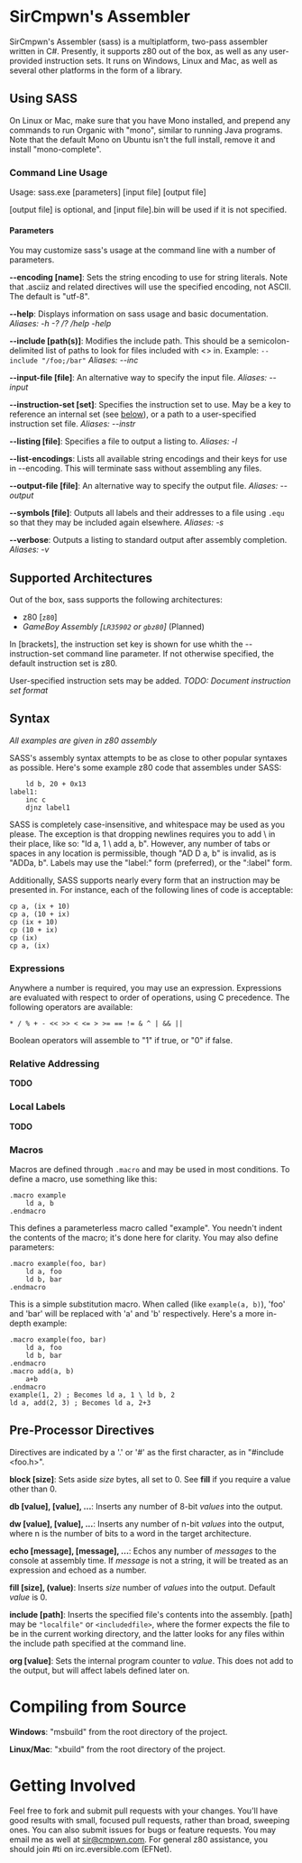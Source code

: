 # SirCmpwn's Assembler

SirCmpwn's Assembler (sass) is a multiplatform, two-pass assembler written in C#. Presently, it supports
z80 out of the box, as well as any user-provided instruction sets. It runs on Windows, Linux and Mac, as
well as several other platforms in the form of a library.

## Using SASS

On Linux or Mac, make sure that you have Mono installed, and prepend any commands to run Organic with
"mono", similar to running Java programs. Note that the default Mono on Ubuntu isn't the full install,
remove it and install "mono-complete".

### Command Line Usage

Usage: sass.exe [parameters] [input file] [output file]

[output file] is optional, and [input file].bin will be used if it is not specified.

#### Parameters

You may customize sass's usage at the command line with a number of parameters.

**--encoding \[name]**: Sets the string encoding to use for string literals. Note that .asciiz and related directives
  will use the specified encoding, not ASCII. The default is "utf-8".

**--help**: Displays information on sass usage and basic documentation. *Aliases: -h -? /? /help -help*

**--include \[path(s)]**: Modifies the include path. This should be a semicolon-delimited list of paths to look
  for files included with <> in. Example: `--include "/foo;/bar"` *Aliases: --inc*

**--input-file \[file]**: An alternative way to specify the input file. *Aliases: --input*

**--instruction-set \[set]**: Specifies the instruction set to use. May be a key to reference an internal set
  (see [below](#supported-architectures)), or a path to a user-specified instruction set file. *Aliases: --instr*

**--listing \[file]**: Specifies a file to output a listing to. *Aliases: -l*

**--list-encodings**: Lists all available string encodings and their keys for use in --encoding. This will terminate
  sass without assembling any files.

**--output-file \[file]**: An alternative way to specify the output file. *Aliases: --output*

**--symbols [file]**: Outputs all labels and their addresses to a file using `.equ` so that they may be included
  again elsewhere. *Aliases: -s*

**--verbose**: Outputs a listing to standard output after assembly completion. *Aliases: -v*

## Supported Architectures

Out of the box, sass supports the following architectures:

* z80 [`z80`]
* *GameBoy Assembly [`LR35902` or `gbz80`]* (Planned)

In [brackets], the instruction set key is shown for use whith the --instruction-set command line parameter.
If not otherwise specified, the default instruction set is z80.

User-specified instruction sets may be added. *TODO: Document instruction set format*

## Syntax

*All examples are given in z80 assembly*

SASS's assembly syntax attempts to be as close to other popular syntaxes as possible. Here's some example
z80 code that assembles under SASS:

        ld b, 20 + 0x13
    label1:
        inc c
        djnz label1

SASS is completely case-insensitive, and whitespace may be used as you please. The exception is that
dropping newlines requires you to add \ in their place, like so: "ld a, 1 \ add a, b". However, any
number of tabs or spaces in any location is permissible, though "AD D a, b" is invalid, as is
"ADDa, b". Labels may use the "label:" form (preferred), or the ":label" form.

Additionally, SASS supports nearly every form that an instruction may be presented in. For instance, each
of the following lines of code is acceptable:

    cp a, (ix + 10)
    cp a, (10 + ix)
    cp (ix + 10)
    cp (10 + ix)
    cp (ix)
    cp a, (ix)

### Expressions

Anywhere a number is required, you may use an expression. Expressions are evaluated with respect to
order of operations, using C precedence. The following operators are available:

    * / % + - << >> < <= > >= == != & ^ | && ||

Boolean operators will assemble to "1" if true, or "0" if false.

### Relative Addressing

**TODO**

### Local Labels

**TODO**

### Macros

Macros are defined through `.macro` and may be used in most conditions. To define a macro, use something like
this:

    .macro example
        ld a, b
    .endmacro

This defines a parameterless macro called "example". You needn't indent the contents of the macro; it's done
here for clarity. You may also define parameters:

    .macro example(foo, bar)
        ld a, foo
        ld b, bar
    .endmacro

This is a simple substitution macro. When called (like `example(a, b)`), 'foo' and 'bar' will be replaced with
'a' and 'b' respectively. Here's a more in-depth example:

    .macro example(foo, bar)
        ld a, foo
        ld b, bar
    .endmacro
    .macro add(a, b)
        a+b
    .endmacro
    example(1, 2) ; Becomes ld a, 1 \ ld b, 2
    ld a, add(2, 3) ; Becomes ld a, 2+3

## Pre-Processor Directives

Directives are indicated by a '.' or '#' as the first character, as in "#include \<foo.h>".

**block \[size]**: Sets aside *size* bytes, all set to 0. See **fill** if you require a value other than 0.

**db \[value], \[value], ...**: Inserts any number of 8-bit *values* into the output.

**dw \[value], \[value], ...**: Inserts any number of n-bit *values* into the output, where n is the
  number of bits to a word in the target architecture.

**echo \[message], \[message], ...**: Echos any number of *messages* to the console at assembly time. If
  *message* is not a string, it will be treated as an expression and echoed as a number.

**fill \[size], (value)**: Inserts *size* number of *values* into the output. Default *value* is 0.

**include \[path]**: Inserts the specified file's contents into the assembly. \[path] may be `"localfile"` or
  `<includedfile>`, where the former expects the file to be in the current working directory, and the latter
  looks for any files within the include path specified at the command line.

**org \[value]**: Sets the internal program counter to *value*. This does not add to the output, but will affect
  labels defined later on.

# Compiling from Source

**Windows**: "msbuild" from the root directory of the project.

**Linux/Mac**: "xbuild" from the root directory of the project.

# Getting Involved

Feel free to fork and submit pull requests with your changes. You'll have good results with small, focused
pull requests, rather than broad, sweeping ones. You can also submit issues for bugs or feature requests.
You may email me as well at [sir@cmpwn.com](mailto:sir@cmpwn.com). For general z80 assistance, you should
join #ti on irc.eversible.com (EFNet).